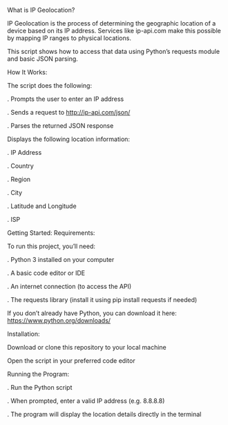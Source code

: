 What is IP Geolocation?

IP Geolocation is the process of determining the geographic location of a device based on its IP address. Services like ip-api.com make this possible by mapping IP ranges to physical locations.

This script shows how to access that data using Python’s requests module and basic JSON parsing.

How It Works:

The script does the following:

. Prompts the user to enter an IP address

. Sends a request to http://ip-api.com/json/<IP>

. Parses the returned JSON response

Displays the following location information:

. IP Address

. Country

. Region

. City

. Latitude and Longitude

. ISP

Getting Started: Requirements:

To run this project, you’ll need:

. Python 3 installed on your computer

. A basic code editor or IDE

. An internet connection (to access the API)

. The requests library (install it using pip install requests if needed)

If you don’t already have Python, you can download it here:
https://www.python.org/downloads/

Installation:

Download or clone this repository to your local machine

Open the script in your preferred code editor

Running the Program:

. Run the Python script

. When prompted, enter a valid IP address (e.g. 8.8.8.8)

. The program will display the location details directly in the terminal
